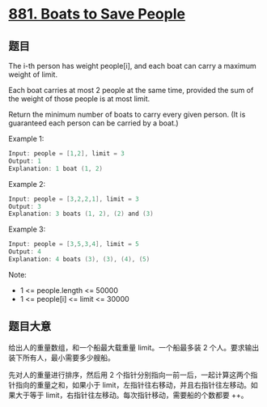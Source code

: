 # [881. Boats to Save People](https://leetcode.com/problems/boats-to-save-people/)

## 题目

The i-th person has weight people[i], and each boat can carry a maximum weight of limit.

Each boat carries at most 2 people at the same time, provided the sum of the weight of those people is at most limit.

Return the minimum number of boats to carry every given person.  (It is guaranteed each person can be carried by a boat.)


Example 1:

```c
Input: people = [1,2], limit = 3
Output: 1
Explanation: 1 boat (1, 2)
```


Example 2:

```c
Input: people = [3,2,2,1], limit = 3
Output: 3
Explanation: 3 boats (1, 2), (2) and (3)
```


Example 3:

```c
Input: people = [3,5,3,4], limit = 5
Output: 4
Explanation: 4 boats (3), (3), (4), (5)
```

Note:

- 1 <= people.length <= 50000
- 1 <= people[i] <= limit <= 30000


## 题目大意

给出人的重量数组，和一个船最大载重量 limit。一个船最多装 2 个人。要求输出装下所有人，最小需要多少艘船。

先对人的重量进行排序，然后用 2 个指针分别指向一前一后，一起计算这两个指针指向的重量之和，如果小于 limit，左指针往右移动，并且右指针往左移动。如果大于等于 limit，右指针往左移动。每次指针移动，需要船的个数都要 ++。


